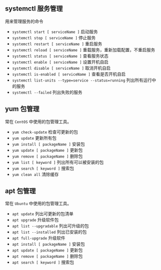 ## systemctl 服务管理

用来管理服务的命令

- `systemctl start [ serviceName ]` 启动服务
- `systemctl stop [ serviceName ]` 停止服务
- `systemctl restart [ serviceName ]` 重启服务
- `systemctl reload [ serviceName ]` 重载服务，重新加载配置，不重启服务
- `systemctl status [ serviceName ]` 查看服务状态
- `systemctl enable [ serviceName ]` 设置开机自启
- `systemctl disable [ serviceName ]` 取消开机自启
- `systemctl is-enabled [ serviceName ]` 查看是否开机自启
- `systemctl list-units --type=service --status=running` 列出所有运行中的服务
- `systemctl --failed` 列出失败的服务

## yum 包管理

常在 `CentOS` 中使用的包管理工具。

- `yum check-update` 检查可更新的包
- `yum update` 更新所有包
- `yum install [ packageName ]` 安装包
- `yum update [ packageName ]` 更新包
- `yum remove [ packageName ]` 删除包
- `yum list [ keyword ]` 列出所有可以被安装的包
- `yum search [ keyword ]` 搜索包
- `yum clean all` 清除缓存

## apt 包管理

常在 `Ubuntu` 中使用的包管理工具。

- `apt update` 列出可更新的包清单
- `apt upgrade` 升级软件包
- `apt list --upgradable` 列出可升级的包
- `apt list --installed` 列出已安装的包
- `apt full-upgrade` 升级软件
- `apt install [ packageName ]` 安装包
- `apt update [ packageName ]` 更新包
- `apt remove [ packageName ]` 删除包
- `apt search [ keyword ]` 搜索包


